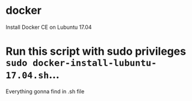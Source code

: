 # docker
Install Docker CE on Lubuntu 17.04
# Run this script with sudo privileges `sudo docker-install-lubuntu-17.04.sh`...

Everything gonna find in .sh file
